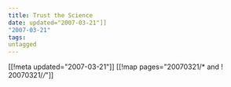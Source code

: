 ```yaml
---
title: Trust the Science
date: updated="2007-03-21"]]
"2007-03-21"
tags:
untagged
---
```

[[!meta updated="2007-03-21"]]
[[!map pages="20070321/* and ! 20070321/*/*"]]
